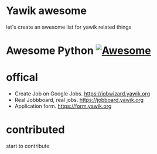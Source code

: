 # Yawik awesome

let's create an awesome list for yawik related things

# Awesome Python [![Awesome](https://cdn.rawgit.com/sindresorhus/awesome/d7305f38d29fed78fa85652e3a63e154dd8e8829/media/badge.svg)](https://github.com/sindresorhus/awesome)

# offical

* Create Job on Google Jobs. https://jobwizard.yawik.org
* Real Jobbboard, real jobs. https://jobboard.yawik.org
* Application form. https://form.yawik.org


# contributed

start to contribute
